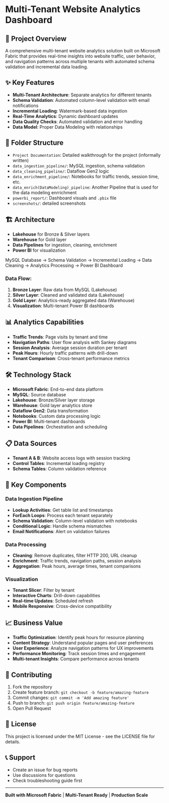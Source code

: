# Multi-Tenant Website Analytics Dashboard

## 🚀 Project Overview
A comprehensive multi-tenant website analytics solution built on Microsoft Fabric that provides real-time insights into website traffic, user behavior, and navigation patterns across multiple tenants with automated schema validation and incremental data loading.

## ✨ Key Features
- **Multi-Tenant Architecture**: Separate analytics for different tenants
- **Schema Validation**: Automated column-level validation with email notifications
- **Incremental Loading**: Watermark-based data ingestion
- **Real-Time Analytics**: Dynamic dashboard updates
- **Data Quality Checks**: Automated validation and error handling
- **Data Model**: Proper Data Modeling with relationships

## 📁 Folder Structure
- `Project Documentation`: Detailed walkthrough for the project (informally written)
- `data_ingestion_pipeline/`: MySQL ingestion, schema validation
- `data_cleaning_pipeline/`: Dataflow Gen2 logic
- `data_enrichment_pipeline/`: Notebooks for traffic trends, session time, etc.
- `data_enrich(DataModeling)_pipeline`: Another Pipeline that is used for the data modeling enrrichment
- `powerbi_report/`: Dashboard visuals and `.pbix` file
- `screenshots/`: detailed screenshots

## 🏗️ Architecture
- **Lakehouse** for Bronze & Silver layers
- **Warehouse** for Gold layer
- **Data Pipelines** for ingestion, cleaning, enrichment
- **Power BI** for visualization
  
MySQL Database → Schema Validation → Incremental Loading → Data Cleaning → Analytics Processing → Power BI Dashboard

### Data Flow:
1. **Bronze Layer**: Raw data from MySQL (Lakehouse)
2. **Silver Layer**: Cleaned and validated data (Lakehouse) 
3. **Gold Layer**: Analytics-ready aggregated data (Warehouse)
4. **Visualization**: Multi-tenant Power BI dashboards

## 📊 Analytics Capabilities
- **Traffic Trends**: Page visits by tenant and time
- **Navigation Paths**: User flow analysis with Sankey diagrams
- **Session Analysis**: Average session duration per tenant
- **Peak Hours**: Hourly traffic patterns with drill-down
- **Tenant Comparison**: Cross-tenant performance metrics

## 🛠️ Technology Stack
- **Microsoft Fabric**: End-to-end data platform
- **MySQL**: Source database
- **Lakehouse**: Bronze/Silver layer storage
- **Warehouse**: Gold layer analytics store
- **Dataflow Gen2**: Data transformation
- **Notebooks**: Custom data processing logic
- **Power BI**: Multi-tenant dashboards
- **Data Pipelines**: Orchestration and scheduling


## 📋 Data Sources
- **Tenant A & B**: Website access logs with session tracking
- **Control Tables**: Incremental loading registry
- **Schema Tables**: Column validation reference

## 🔧 Key Components

### Data Ingestion Pipeline
- **Lookup Activities**: Get table list and timestamps
- **ForEach Loops**: Process each tenant separately
- **Schema Validation**: Column-level validation with notebooks
- **Conditional Logic**: Handle schema mismatches
- **Email Notifications**: Alert on validation failures

### Data Processing
- **Cleaning**: Remove duplicates, filter HTTP 200, URL cleanup
- **Enrichment**: Traffic trends, navigation paths, session analysis
- **Aggregation**: Peak hours, average times, tenant comparisons

### Visualization
- **Tenant Slicer**: Filter by tenant
- **Interactive Charts**: Drill-down capabilities
- **Real-time Updates**: Scheduled refresh
- **Mobile Responsive**: Cross-device compatibility

## 📈 Business Value
- **Traffic Optimization**: Identify peak hours for resource planning
- **Content Strategy**: Understand popular pages and user preferences
- **User Experience**: Analyze navigation patterns for UX improvements
- **Performance Monitoring**: Track session times and engagement
- **Multi-tenant Insights**: Compare performance across tenants

## 🤝 Contributing
1. Fork the repository
2. Create feature branch: `git checkout -b feature/amazing-feature`
3. Commit changes: `git commit -m 'Add amazing feature'`
4. Push to branch: `git push origin feature/amazing-feature`
5. Open Pull Request

## 📄 License
This project is licensed under the MIT License - see the LICENSE file for details.

## 📞 Support
- Create an issue for bug reports
- Use discussions for questions
- Check troubleshooting guide first

---
**Built with Microsoft Fabric** | **Multi-Tenant Ready** | **Production Scale**
